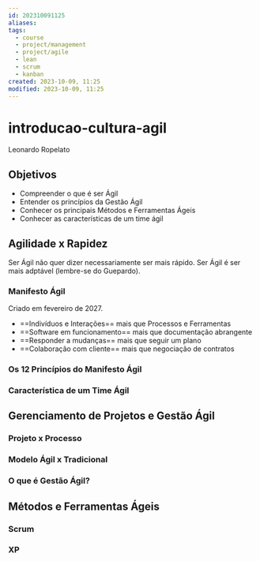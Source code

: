 ```yaml
---
id: 202310091125
aliases: 
tags:
  - course
  - project/management
  - project/agile
  - lean
  - scrum
  - kanban
created: 2023-10-09, 11:25
modified: 2023-10-09, 11:25
---
```

# introducao-cultura-agil

Leonardo Ropelato

## Objetivos

- Compreender o que é ser Ágil
- Entender os princípios da Gestão Ágil
- Conhecer os principais Métodos e Ferramentas Ágeis
- Conhecer as características de um time ágil

## Agilidade x Rapidez

Ser Ágil não quer dizer necessariamente ser mais rápido.
Ser Ágil é ser mais adptável (lembre-se do Guepardo).
### Manifesto Ágil

Criado em fevereiro de 2027.

- ==Indivíduos e Interações== mais que Processos e Ferramentas
- ==Software em funcionamento== mais que documentação abrangente
- ==Responder a mudanças== mais que seguir um plano
- ==Colaboração com cliente== mais que negociação de contratos

### Os 12 Princípios do Manifesto Ágil


### Característica de um Time Ágil

## Gerenciamento de Projetos e Gestão Ágil

### Projeto x Processo

### Modelo Ágil x Tradicional

### O que é Gestão Ágil?

## Métodos e Ferramentas Ágeis

### Scrum

### XP

